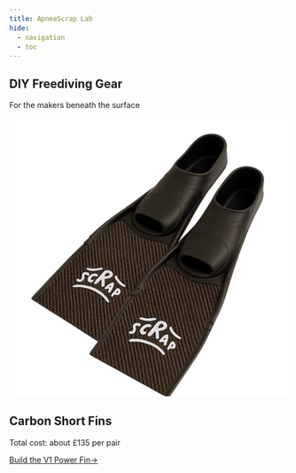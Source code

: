 ```yaml
---
title: ApneaScrap Lab
hide:
  - navigation
  - toc
---
```


<div class="hero-home">
  <section class="hero-intro">
    <h1>DIY Freediving Gear</h1>
    <p class="hero-subtitle">For the makers beneath the surface</p>
  </section>

  <section class="hero-shields" aria-label="Featured projects">
    <article class="hero-shield">
      <img src="assets/hero/short-fins.png" alt="Illustration of the compress short fins project" loading="lazy" />
      <div class="hero-shield__body">
        <h2>Carbon Short Fins</h2>
        <p class="hero-shield__price">Total cost: about £135 per pair</p>
        <a class="hero-shield__link" href="projects/short-fins/v1/power-fins/">Build the V1 Power Fin-></a>
      </div>
    </article>
<!-- 
    <article class="hero-shield">
      <img src="assets/hero/neck-weight.svg" alt="Illustration of the modular neck weight" loading="lazy" />
      <div class="hero-shield__body">
        <h2>Modular neck weight</h2>
        <p class="hero-shield__price">Materials: about £30 per weight</p>
        <a class="hero-shield__link" href="projects/neck-weight/index.md">Pour a balanced weight &rarr;</a>
      </div>
    </article>

    <article class="hero-shield">
      <img src="assets/hero/nose-clip.svg" alt="Illustration of the low-profile nose clip" loading="lazy" />
      <div class="hero-shield__body">
        <h2>Strong Nose Clip</h2>
        <p class="hero-shield__price">Materials: about £7 per clip</p>
        <a class="hero-shield__link" href="projects/future-gear/index.md#nose-clip-prototype">Follow the prototype &rarr;</a>
      </div>
    </article>
-->
  </section>

  <section class="hero-projects-cta">
    <p>Ready for more? Dive into every iteration we have documented so far</p>
    <a class="hero-projects-cta__link" href="projects/">Browse all projects &rarr;</a>
  </section>
</div>
